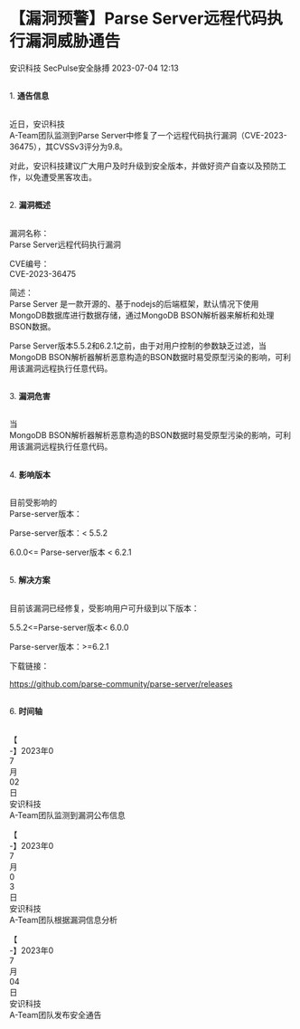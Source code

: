 #  【漏洞预警】Parse Server远程代码执行漏洞威胁通告   
安识科技  SecPulse安全脉搏   2023-07-04 12:13  
  
##   
  
1. **通告信息**  
  
  
##   
  
近日，安识科技  
A-Team团队监测到Parse Server中修复了一个远程代码执行漏洞（CVE-2023-36475），其CVSSv3评分为9.8。  
  
对此，安识科技建议广大用户及时升级到安全版本，并做好资产自查以及预防工作，以免遭受黑客攻击。  
##   
  
2. **漏洞概述**  
  
  
##   
  
漏洞名称：  
Parse Server远程代码执行漏洞  
  
CVE编号：  
CVE-2023-36475  
  
简述：  
Parse Server 是一款开源的、基于nodejs的后端框架，默认情况下使用MongoDB数据库进行数据存储，通过MongoDB BSON解析器来解析和处理BSON数据。  
  
Parse Server版本5.5.2和6.2.1之前，由于对用户控制的参数缺乏过滤，当MongoDB BSON解析器解析恶意构造的BSON数据时易受原型污染的影响，可利用该漏洞远程执行任意代码。  
##   
  
3. **漏洞危害**  
  
  
##    
  
当  
MongoDB BSON解析器解析恶意构造的BSON数据时易受原型污染的影响，可利用该漏洞远程执行任意代码。  
##   
  
4. **影响版本**  
  
  
##   
  
目前受影响的  
Parse-server版本：  
  
Parse-server版本：< 5.5.2  
  
6.0.0<= Parse-server版本 < 6.2.1  
##   
  
5. **解决方案**  
  
  
##   
  
目前该漏洞已经修复，受影响用户可升级到以下版本：  
  
5.5.2<=Parse-server版本< 6.0.0  
  
Parse-server版本：>=6.2.1  
  
下载链接：  
  
https://github.com/parse-community/parse-server/releases  
##   
  
6. **时间轴**  
  
  
##    
  
【  
-】2023年0  
7  
月  
02  
日   
安识科技  
A-Team团队监测到漏洞公布信息  
  
【  
-】2023年0  
7  
月  
0  
3  
日   
安识科技  
A-Team团队根据漏洞信息分析  
  
【  
-】2023年0  
7  
月  
04  
日   
安识科技  
A-Team团队发布安全通告  
  
  
  
